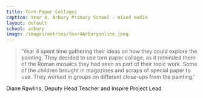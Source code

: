 ```yaml
---
title: Torn Paper Collages
caption: Year 4, Arbury Primary School - mixed media
layout: default
school: arbury
image: /images/entries/Year4Arburyonline.jpeg
---
```


> 'Year 4 spent time gathering their ideas on how they could explore the painting.  They decided to use torn paper collage, as it reminded them of the Roman mosaics they had seen as part of their topic work. Some of the children brought in magazines and scraps of special paper to use. They worked in groups on different close-ups from the painting.'

Diane Rawlins, Deputy Head Teacher and Inspire Project Lead
